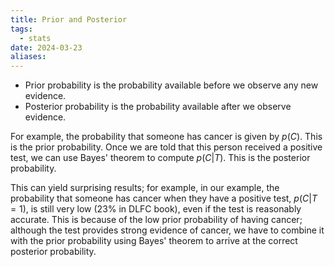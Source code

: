 ```yaml
---
title: Prior and Posterior
tags:
  - stats
date: 2024-03-23
aliases:
---
```

- Prior probability is the probability available before we observe any new evidence.
- Posterior probability is the probability available after we observe evidence.

For example, the probability that someone has cancer is given by $p(C)$. This is the prior probability. Once we are told that this person received a positive test, we can use Bayes' theorem to compute $p(C|T)$. This is the posterior probability.

This can yield surprising results; for example, in our example, the probability that someone has cancer when they have a positive test, $p(C|T=1)$, is still very low (23% in DLFC book), even if the test is reasonably accurate. This is because of the low prior probability of having cancer; although the test provides strong evidence of cancer, we have to combine it with the prior probability using Bayes' theorem to arrive at the correct posterior probability.